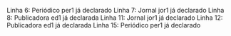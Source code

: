 Linha 6: Periódico per1 já declarado
Linha 7: Jornal jor1 já declarado
Linha 8: Publicadora ed1 já declarada
Linha 11: Jornal jor1 já declarado
Linha 12: Publicadora ed1 já declarada
Linha 15: Periódico per1 já declarado
